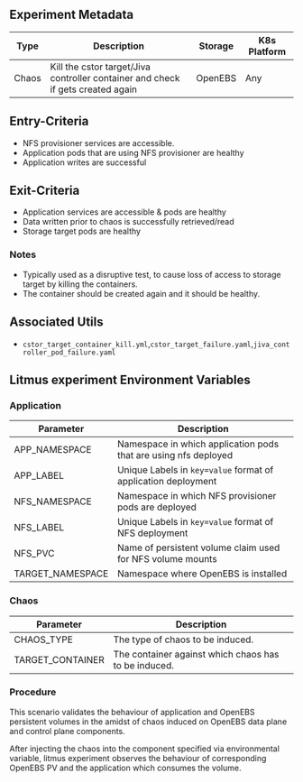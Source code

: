 ## Experiment Metadata

| Type  | Description                                                  | Storage | K8s Platform |
| ----- | ------------------------------------------------------------ | ------- | ------------ |
| Chaos | Kill the cstor target/Jiva controller container and check if gets created again | OpenEBS | Any          |

## Entry-Criteria

- NFS provisioner services are accessible.
- Application pods that are using NFS provisioner are healthy
- Application writes are successful 

## Exit-Criteria

- Application services are accessible & pods are healthy
- Data written prior to chaos is successfully retrieved/read
- Storage target pods are healthy

### Notes

- Typically used as a disruptive test, to cause loss of access to storage target by killing the containers.
- The container should be created again and it should be healthy.

## Associated Utils 

- `cstor_target_container_kill.yml`,`cstor_target_failure.yaml`,`jiva_controller_pod_failure.yaml`

## Litmus experiment Environment Variables

### Application

| Parameter        | Description                                                     |
| ---------------- | --------------------------------------------------------------- |
| APP_NAMESPACE    | Namespace in which application pods that are using nfs deployed |
| APP_LABEL        | Unique Labels in `key=value` format of application deployment   |
| NFS_NAMESPACE    | Namespace in which NFS provisioner pods are deployed            |
| NFS_LABEL        | Unique Labels in `key=value` format of NFS deployment           | 
| NFS_PVC          | Name of persistent volume claim used for NFS volume mounts      |
| TARGET_NAMESPACE | Namespace where OpenEBS is installed                            |

### Chaos 

| Parameter        | Description                                          |
| ---------------- | ---------------------------------------------------- |
| CHAOS_TYPE       | The type of chaos to be induced.                     |
| TARGET_CONTAINER | The container against which chaos has to be induced. |

### Procedure

This scenario validates the behaviour of application and OpenEBS persistent volumes in the amidst of chaos induced on OpenEBS data plane and control plane components.

After injecting the chaos into the component specified via environmental variable, litmus experiment observes the behaviour of corresponding OpenEBS PV and the application which consumes the volume.


